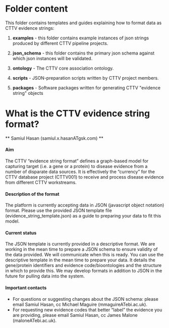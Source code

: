 Folder content
=================
This folder contains templates and guides explaining how to format data as CTTV evidence strings:

1. **examples**	- this folder contains example instances of json strings produced by different CTTV pipeline projects.

1. **json_schema** - this folder contains the primary json schema against which json instances will be validated.

1. **ontology** - The CTTV core association ontology.

1. **scripts** - JSON-preparation scripts written by CTTV project members.

1. **packages** - Software packages written for generating CTTV "evidence string" objects

What is the CTTV evidence string format?
======================================

** Samiul Hasan (samiul.x.hasanATgsk.com) **

#### Aim
The CTTV “evidence string format” defines a graph-based model for capturing target (i.e. a gene or a
protein) to disease evidence from a number of disparate data sources. It is effectively the “currency”
for the CTTV database project (CTTV001) to receive and process disease evidence from different
CTTV workstreams.
#### Description of the format
The platform is currently accepting data in JSON (javascript object notation) format. Please use the
provided JSON template file (evidence_string_template.json) as a guide to preparing your data to fit
this model.
#### Current status
The JSON template is currently provided in a descriptive format. We are working in the mean time to
prepare a JSON schema to ensure validity of the data provided. We will communicate when this is
ready. You can use the descriptive template in the mean time to prepare your data. It details the
gene/protein identifiers and evidence code/bioontologies and the structure in which to provide this.
We may develop formats in addition to JSON in the future for pulling data into the system.
#### Important contacts
- For questions or suggesting changes about the JSON schema: please email Samiul Hasan, cc
Michael Maguire (mmaguireATebi.ac.uk).
- For requesting new evidence codes that better “label” the evidence you are providing,
please email Samiul Hasan, cc James Malone (maloneATebi.ac.uk).